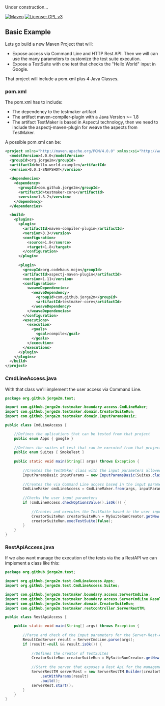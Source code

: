 Under construction... 

[![Maven](https://img.shields.io/maven-central/v/com.github.jorge2m/testmaker.svg?label=Maven%20Central)](https://search.maven.org/#search|ga|1|com.github.jorge2m.testmaker)
[![License: GPL v3](https://img.shields.io/badge/License-GPLv3-blue.svg)](https://github.com/Jorge2M/testmaker/blob/master/LICENSE)


## Basic Example
Lets go build a new Maven Project that will:
- Expose access via Command Line and HTTP Rest API. Then we will can use the many parameters to customize the test suite execution.
- Expose a TestSuite with one test that checks the "Hello World" input in Google.

That project will include a pom.xml plus 4 Java Classes. 

### pom.xml
The pom.xml has to include:
- The dependency to the testmaker artifact
- The artifact maven-compiler-plugin with a Java Version >= 1.8
- The artifact TestMaker is based in AspectJ technology, then we need to include the aspectj-maven-plugin for weave the aspects from TestMaker.

A possible pom.xml can be:
```xml
<project xmlns="http://maven.apache.org/POM/4.0.0" xmlns:xsi="http://www.w3.org/2001/XMLSchema-instance" xsi:schemaLocation="http://maven.apache.org/POM/4.0.0 https://maven.apache.org/xsd/maven-4.0.0.xsd">
  <modelVersion>4.0.0</modelVersion>
  <groupId>org.jorge2m</groupId>
  <artifactId>hello-world-example</artifactId>
  <version>0.0.1-SNAPSHOT</version>
	
  <dependencies>
    <dependency>
      <groupId>com.github.jorge2m</groupId>
      <artifactId>testmaker-core</artifactId>
      <version>1.3.2</version>
    </dependency>
  </dependencies>

  <build>
    <plugins>
      <plugin>
        <artifactId>maven-compiler-plugin</artifactId>
        <version>3.3</version>  
        <configuration>
          <source>1.8</source>
          <target>1.8</target>
        </configuration>
      </plugin>
		
      <plugin>
        <groupId>org.codehaus.mojo</groupId>
        <artifactId>aspectj-maven-plugin</artifactId>
        <version>1.11</version>
        <configuration>
          <weaveDependencies>
            <weaveDependency> 
              <groupId>com.github.jorge2m</groupId>
              <artifactId>testmaker-core</artifactId>
            </weaveDependency>
          </weaveDependencies>
        </configuration>
        <executions>
          <execution>
            <goals>
              <goal>compile</goal>
            </goals>
          </execution>
        </executions>
      </plugin>
    </plugins>	
  </build>	
</project>
```
### CmdLineAccess.java
With that class we'll implement the user access via Command Line.

```java
package org.github.jorge2m.test;

import com.github.jorge2m.testmaker.boundary.access.CmdLineMaker;
import com.github.jorge2m.testmaker.domain.CreatorSuiteRun;
import com.github.jorge2m.testmaker.domain.InputParamsBasic;

public class CmdLineAccess {

	//Defines the aplications that can be tested from that project
	public enum Apps { google }
	
	//Defines the suites of test that can be executed from that project
	public enum Suites { SmokeTest }
	
	public static void main(String[] args) throws Exception {
		
		//Creates the TestMaker class with the input parameters allowed
		InputParamsBasic inputParams = new InputParamsBasic(Suites.class, Apps.class);
		
		//Creates the via Command Line access based in the input parameters
		CmdLineMaker cmdLineAccess = CmdLineMaker.from(args, inputParams);
		
		//Checks the user input parameters
		if (cmdLineAccess.checkOptionsValue().isOk()) {
			
			//Creates and executes the TestSuite based in the user input parameters.
			CreatorSuiteRun creatorSuiteRun = MySuiteRunCreator.getNew(inputParams);
			creatorSuiteRun.execTestSuite(false);
		}
	}
}
```
### RestApiAccess.java
If we also want manage the execution of the tests via the a RestAPI we can implement a class like this:

```java
package org.github.jorge2m.test;

import org.github.jorge2m.test.CmdLineAccess.Apps;
import org.github.jorge2m.test.CmdLineAccess.Suites;

import com.github.jorge2m.testmaker.boundary.access.ServerCmdLine;
import com.github.jorge2m.testmaker.boundary.access.ServerCmdLine.ResultCmdServer;
import com.github.jorge2m.testmaker.domain.CreatorSuiteRun;
import com.github.jorge2m.testmaker.restcontroller.ServerRestTM;

public class RestApiAccess {

	public static void main(String[] args) throws Exception {
		
		//Parse and check of the input parameters for the Server-Rest-Api Start 
		ResultCmdServer result = ServerCmdLine.parse(args);
		if (result!=null && result.isOk()) {
			
			//Defines the creator of TestSuites
			CreatorSuiteRun creatorSuiteRun = MySuiteRunCreator.getNew();
			
			//Start the server that exposes a Rest Api for the management of the tests (execution, consult, stop...)
			ServerRestTM serverRest = new ServerRestTM.Builder(creatorSuiteRun, Suites.class, Apps.class)
				.setWithParams(result)
				.build();
			serverRest.start();
		}
	}
}
```
